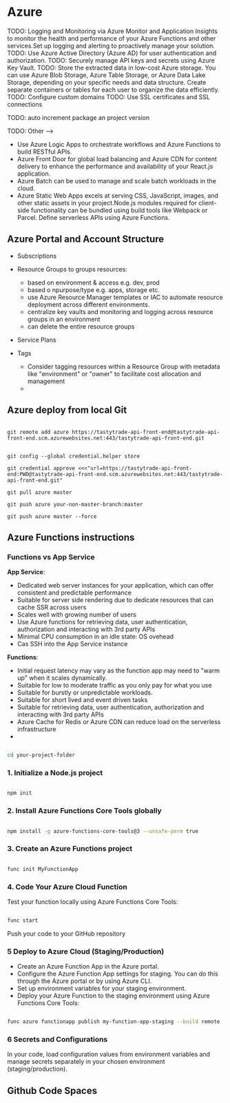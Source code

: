 # Azure

TODO: Logging and Monitoring via Azure Monitor and Application Insights to monitor the health and performance of your Azure Functions and other services.Set up logging and alerting to proactively manage your solution.
TODO: Use Azure Active Directory (Azure AD) for user authentication and authorization.
TODO: Securely manage API keys and secrets using Azure Key Vault.
TODO: Store the extracted data in low-cost Azure storage. You can use Azure Blob Storage, Azure Table Storage, or Azure Data Lake Storage, depending on your specific needs and data structure. Create separate containers or tables for each user to organize the data efficiently.
TODO: Configure custom domains
TODO: Use SSL certificates and SSL connections

TODO: auto increment package an project version

TODO: Other -->
- Use Azure Logic Apps to orchestrate workflows and Azure Functions to build RESTful APIs.
- Azure Front Door for global load balancing and Azure CDN for content delivery to enhance the performance and availability of your React.js application.
- Azure Batch can be used to manage and scale batch workloads in the cloud.
- Azure Static Web Apps excels at serving CSS, JavaScript, images, and other static assets in your project.Node.js modules required for client-side functionality can be bundled using build tools like Webpack or Parcel. Define serverless APIs using Azure Functions.

## Azure Portal and Account Structure

- Subscriptions
- Resource Groups to groups resources:
  - based on environment & access e.g. dev, prod
  - based o npurpose/type e.g. apps, storage etc.
  - use Azure Resource Manager templates or IAC to automate resource deployment across different environments.
  - centralize key vaults and monitoring and logging across resource groups in an environment
  - can delete the entire resource groups

- Service Plans
- Tags
  - Consider tagging resources within a Resource Group with metadata like "environment" or "owner" to facilitate cost allocation and management
  - 


## Azure deploy from local Git

```git

git remote add azure https://tastytrade-api-front-end@tastytrade-api-front-end.scm.azurewebsites.net:443/tastytrade-api-front-end.git


git config --global credential.helper store

git credential approve <<<"url=https://tastytrade-api-front-end:PWD@tastytrade-api-front-end.scm.azurewebsites.net:443/tastytrade-api-front-end.git"

git pull azure master

git push azure your-non-master-branch:master

git push azure master --force

```

## Azure Functions instructions

### Functions vs App Service

**App Service**:

- Dedicated web server instances for your application, which can offer consistent and predictable performance
- Suitable for server side rendering due to dedicate resources that can cache SSR across users
- Scales well with growing number of users
- Use Azure functions for retrieving data, user authentication, authorization and interacting with 3rd party APIs
- Minimal CPU consumption in an idle state: OS ovehead
- Cas SSH into the App Service instance

**Functions**:

- Initial request latency may vary as the function app may need to "warm up" when it scales dynamically.
- Suitable for low to moderate traffic as you only pay for what you use
- Suitable for burstly or unpredictable workloads.
- Suitable for short lived and event driven tasks
- Suitable for retrieving data, user authentication, authorization and interacting with 3rd party APIs
- Azure Cache for Redis or Azure CDN can reduce load on the serverless infrastructure
- 


```bash

cd your-project-folder

```

### 1. Initialize a Node.js project

```bash

npm init

```

### 2. Install Azure Functions Core Tools globally

```bash

npm install -g azure-functions-core-tools@3 --unsafe-perm true

```

### 3. Create an Azure Functions project

```bash

func init MyFunctionApp

```

### 4. Code Your Azure Cloud Function

Test your function locally using Azure Functions Core Tools:

```bash

func start

```

Push your code to your GitHub repository

### 5 Deploy to Azure Cloud (Staging/Production)

- Create an Azure Function App in the Azure portal.
- Configure the Azure Function App settings for staging. You can do this through the Azure portal or by using Azure CLI.
- Set up environment variables for your staging environment.
- Deploy your Azure Function to the staging environment using Azure Functions Core Tools:

```bash

func azure functionapp publish my-function-app-staging --build remote

```

### 6 Secrets and Configurations

In your code, load configuration values from environment variables and manage secrets separately in your chosen environment (staging/production).

## Github Code Spaces